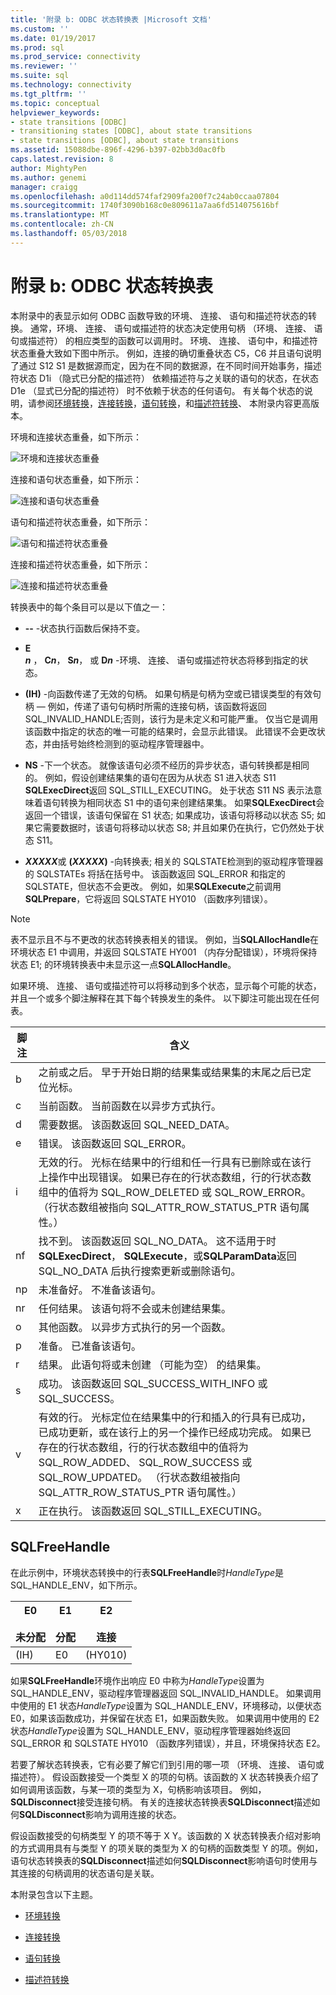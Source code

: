 ```yaml
---
title: '附录 b: ODBC 状态转换表 |Microsoft 文档'
ms.custom: ''
ms.date: 01/19/2017
ms.prod: sql
ms.prod_service: connectivity
ms.reviewer: ''
ms.suite: sql
ms.technology: connectivity
ms.tgt_pltfrm: ''
ms.topic: conceptual
helpviewer_keywords:
- state transitions [ODBC]
- transitioning states [ODBC], about state transitions
- state transitions [ODBC], about state transitions
ms.assetid: 15088dbe-896f-4296-b397-02bb3d0ac0fb
caps.latest.revision: 8
author: MightyPen
ms.author: genemi
manager: craigg
ms.openlocfilehash: a0d114dd574faf2909fa200f7c24ab0ccaa07804
ms.sourcegitcommit: 1740f3090b168c0e809611a7aa6fd514075616bf
ms.translationtype: MT
ms.contentlocale: zh-CN
ms.lasthandoff: 05/03/2018
---
```

# <a name="appendix-b-odbc-state-transition-tables"></a>附录 b: ODBC 状态转换表
本附录中的表显示如何 ODBC 函数导致的环境、 连接、 语句和描述符状态的转换。 通常，环境、 连接、 语句或描述符的状态决定使用句柄 （环境、 连接、 语句或描述符） 的相应类型的函数可以调用时。 环境、 连接、 语句中，和描述符状态重叠大致如下图中所示。 例如，连接的确切重叠状态 C5，C6 并且语句说明了通过 S12 S1 是数据源而定，因为在不同的数据源，在不同时间开始事务，描述符状态 D1i （隐式已分配的描述符） 依赖描述符与之关联的语句的状态，在状态 D1e （显式已分配的描述符） 时不依赖于状态的任何语句。 有关每个状态的说明，请参阅[环境转换](../../../odbc/reference/appendixes/environment-transitions.md)，[连接转换](../../../odbc/reference/appendixes/connection-transitions.md)，[语句转换](../../../odbc/reference/appendixes/statement-transitions.md)，和[描述符转换](../../../odbc/reference/appendixes/descriptor-transitions.md)、 本附录内容更高版本。  
  
 环境和连接状态重叠，如下所示：  
  
 ![环境和连接状态重叠](../../../odbc/reference/appendixes/media/app01.gif "app01")  
  
 连接和语句状态重叠，如下所示：  
  
 ![连接和语句状态重叠](../../../odbc/reference/appendixes/media/app02.gif "app02")  
  
 语句和描述符状态重叠，如下所示：  
  
 ![语句和描述符状态重叠](../../../odbc/reference/appendixes/media/app03.gif "app03")  
  
 连接和描述符状态重叠，如下所示：  
  
 ![连接和描述符状态重叠](../../../odbc/reference/appendixes/media/app04.gif "app04")  
  
 转换表中的每个条目可以是以下值之一：  
  
-   **--** -状态执行函数后保持不变。  
  
-   **E**  
     ***n*** ， **C*n***， **S*n***， 或 **D*n*** -环境、 连接、 语句或描述符状态将移到指定的状态。  
  
-   **(IH)** -向函数传递了无效的句柄。 如果句柄是句柄为空或已错误类型的有效句柄 — 例如，传递了语句句柄时所需的连接句柄，该函数将返回 SQL_INVALID_HANDLE;否则，该行为是未定义和可能严重。 仅当它是调用该函数中指定的状态的唯一可能的结果时，会显示此错误。 此错误不会更改状态，并由括号始终检测到的驱动程序管理器中。  
  
-   **NS** -下一个状态。 就像该语句必须不经历的异步状态，语句转换都是相同的。 例如，假设创建结果集的语句在因为从状态 S1 进入状态 S11 **SQLExecDirect**返回 SQL_STILL_EXECUTING。 处于状态 S11 NS 表示法意味着语句转换为相同状态 S1 中的语句来创建结果集。 如果**SQLExecDirect**会返回一个错误，该语句保留在 S1 状态; 如果成功，该语句将移动以状态 S5; 如果它需要数据时，该语句将移动以状态 S8; 并且如果仍在执行，它仍然处于状态 S11。  
  
-   ***XXXXX***或 **(*XXXXX*)** -向转换表; 相关的 SQLSTATE检测到的驱动程序管理器的 SQLSTATEs 将括在括号中。 该函数返回 SQL_ERROR 和指定的 SQLSTATE，但状态不会更改。 例如，如果**SQLExecute**之前调用**SQLPrepare**，它将返回 SQLSTATE HY010 （函数序列错误）。  
  
> [!NOTE]  
>  表不显示且不与不更改的状态转换表相关的错误。 例如，当**SQLAllocHandle**在环境状态 E1 中调用，并返回 SQLSTATE HY001 （内存分配错误），环境将保持状态 E1; 的环境转换表中未显示这一点**SQLAllocHandle**。  
  
 如果环境、 连接、 语句或描述符可以将移动到多个状态，显示每个可能的状态，并且一个或多个脚注解释在其下每个转换发生的条件。 以下脚注可能出现在任何表。  
  
|脚注|含义|  
|--------------|-------------|  
|b|之前或之后。 早于开始日期的结果集或结果集的末尾之后已定位光标。|  
|c|当前函数。 当前函数在以异步方式执行。|  
|d|需要数据。 该函数返回 SQL_NEED_DATA。|  
|e|错误。 该函数返回 SQL_ERROR。|  
|i|无效的行。 光标在结果中的行组和任一行具有已删除或在该行上操作中出现错误。 如果已存在的行状态数组，行的行状态数组中的值将为 SQL_ROW_DELETED 或 SQL_ROW_ERROR。 （行状态数组被指向 SQL_ATTR_ROW_STATUS_PTR 语句属性。）|  
|nf|找不到。 该函数返回 SQL_NO_DATA。 这不适用于时**SQLExecDirect**， **SQLExecute**，或**SQLParamData**返回 SQL_NO_DATA 后执行搜索更新或删除语句。|  
|np|未准备好。 不准备该语句。|  
|nr|任何结果。 该语句将不会或未创建结果集。|  
|o|其他函数。 以异步方式执行的另一个函数。|  
|p|准备。 已准备该语句。|  
|r|结果。 此语句将或未创建 （可能为空） 的结果集。|  
|s|成功。 该函数返回 SQL_SUCCESS_WITH_INFO 或 SQL_SUCCESS。|  
|v|有效的行。 光标定位在结果集中的行和插入的行具有已成功，已成功更新，或在该行上的另一个操作已经成功完成。 如果已存在的行状态数组，行的行状态数组中的值将为 SQL_ROW_ADDED、 SQL_ROW_SUCCESS 或 SQL_ROW_UPDATED。 （行状态数组被指向 SQL_ATTR_ROW_STATUS_PTR 语句属性。）|  
|x|正在执行。 该函数返回 SQL_STILL_EXECUTING。|  
  
## <a name="sqlfreehandle"></a>SQLFreeHandle  
 在此示例中，环境状态转换中的行表**SQLFreeHandle**时*HandleType*是 SQL_HANDLE_ENV，如下所示。  
  
|E0<br /><br /> 未分配|E1<br /><br /> 分配|E2<br /><br /> 连接|  
|------------------------|----------------------|-----------------------|  
|(IH)|E0|(HY010)|  
  
 如果**SQLFreeHandle**环境作出响应 E0 中称为*HandleType*设置为 SQL_HANDLE_ENV，驱动程序管理器返回 SQL_INVALID_HANDLE。 如果调用中使用的 E1 状态*HandleType*设置为 SQL_HANDLE_ENV，环境移动，以便状态 E0，如果该函数成功，并保留在状态 E1，如果函数失败。 如果调用中使用的 E2 状态*HandleType*设置为 SQL_HANDLE_ENV，驱动程序管理器始终返回 SQL_ERROR 和 SQLSTATE HY010 （函数序列错误），并且，环境保持状态 E2。  
  
 若要了解状态转换表，它有必要了解它们到引用的哪一项 （环境、 连接、 语句或描述符）。 假设函数接受一个类型 X 的项的句柄。该函数的 X 状态转换表介绍了如何调用该函数，与某一项的类型为 X，句柄影响该项目。 例如， **SQLDisconnect**接受连接句柄。 有关的连接状态转换表**SQLDisconnect**描述如何**SQLDisconnect**影响为调用连接的状态。  
  
 假设函数接受的句柄类型 Y 的项不等于 X Y。该函数的 X 状态转换表介绍对影响的方式调用具有与类型 Y 的项关联的类型为 X 的句柄的函数类型 Y 的项。例如，语句状态转换表的**SQLDisconnect**描述如何**SQLDisconnect**影响语句时使用与其连接的句柄调用的状态语句是关联。  
  
 本附录包含以下主题。  
  
-   [环境转换](../../../odbc/reference/appendixes/environment-transitions.md)  
  
-   [连接转换](../../../odbc/reference/appendixes/connection-transitions.md)  
  
-   [语句转换](../../../odbc/reference/appendixes/statement-transitions.md)  
  
-   [描述符转换](../../../odbc/reference/appendixes/descriptor-transitions.md)
